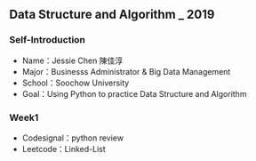 ## Data Structure and Algorithm _ 2019

### Self-Introduction
* Name：Jessie Chen 陳佳淳
* Major：Businesss Administrator & Big Data Management
* School：Soochow University
* Goal：Using Python to practice Data Structure and Algorithm

### Week1
* Codesignal：python review
* Leetcode：Linked-List

